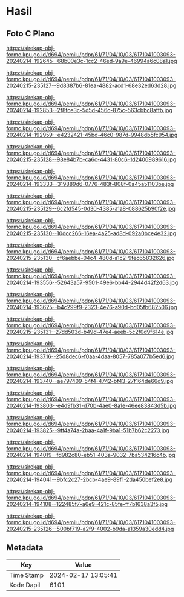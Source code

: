 # Hasil

## Foto C Plano

https://sirekap-obj-formc.kpu.go.id/d694/pemilu/pdpr/61/71/04/10/03/6171041003093-20240214-192645--68b00e3c-1cc2-46ed-9a9e-46994a6c08a1.jpg

https://sirekap-obj-formc.kpu.go.id/d694/pemilu/pdpr/61/71/04/10/03/6171041003093-20240215-235127--9d8387b6-81ea-4882-acd1-68e32ed63d28.jpg

https://sirekap-obj-formc.kpu.go.id/d694/pemilu/pdpr/61/71/04/10/03/6171041003093-20240214-192853--2f8fce3c-5d5d-456c-875c-563cbbc8affb.jpg

https://sirekap-obj-formc.kpu.go.id/d694/pemilu/pdpr/61/71/04/10/03/6171041003093-20240214-192959--e4232421-45bd-46c0-987d-9948db5fc954.jpg

https://sirekap-obj-formc.kpu.go.id/d694/pemilu/pdpr/61/71/04/10/03/6171041003093-20240215-235128--98e84b7b-ca6c-4431-80c6-1d2406989616.jpg

https://sirekap-obj-formc.kpu.go.id/d694/pemilu/pdpr/61/71/04/10/03/6171041003093-20240214-193333--319889d6-0776-483f-808f-0a45a51103be.jpg

https://sirekap-obj-formc.kpu.go.id/d694/pemilu/pdpr/61/71/04/10/03/6171041003093-20240215-235129--6c2fd545-0d30-4385-a1a8-088625b90f2e.jpg

https://sirekap-obj-formc.kpu.go.id/d694/pemilu/pdpr/61/71/04/10/03/6171041003093-20240215-235130--10dcc266-16ea-4a25-ad8d-092a0bce4e32.jpg

https://sirekap-obj-formc.kpu.go.id/d694/pemilu/pdpr/61/71/04/10/03/6171041003093-20240215-235130--cf6aebbe-04c4-480d-a1c2-9fec65832626.jpg

https://sirekap-obj-formc.kpu.go.id/d694/pemilu/pdpr/61/71/04/10/03/6171041003093-20240214-193556--52643a57-9501-49e6-bb44-2944d42f2d63.jpg

https://sirekap-obj-formc.kpu.go.id/d694/pemilu/pdpr/61/71/04/10/03/6171041003093-20240214-193625--b4c299f9-2323-4e76-a90d-bd05fb682506.jpg

https://sirekap-obj-formc.kpu.go.id/d694/pemilu/pdpr/61/71/04/10/03/6171041003093-20240215-235131--27dd503d-b49d-47e4-aeeb-5c2f0d9f614e.jpg

https://sirekap-obj-formc.kpu.go.id/d694/pemilu/pdpr/61/71/04/10/03/6171041003093-20240214-193716--25d8dec6-f0aa-4daa-8057-785a077b5ed6.jpg

https://sirekap-obj-formc.kpu.go.id/d694/pemilu/pdpr/61/71/04/10/03/6171041003093-20240214-193740--ae797409-54f4-4742-bf43-27f164de66d9.jpg

https://sirekap-obj-formc.kpu.go.id/d694/pemilu/pdpr/61/71/04/10/03/6171041003093-20240214-193803--e4d9fb31-d70b-4ae0-8a1e-46ee83843d5b.jpg

https://sirekap-obj-formc.kpu.go.id/d694/pemilu/pdpr/61/71/04/10/03/6171041003093-20240214-193825--9ff4a74a-2baa-4a1f-9ba1-51b7b62c2273.jpg

https://sirekap-obj-formc.kpu.go.id/d694/pemilu/pdpr/61/71/04/10/03/6171041003093-20240214-194019--fd982c80-eb51-403a-9032-7ba534216c4b.jpg

https://sirekap-obj-formc.kpu.go.id/d694/pemilu/pdpr/61/71/04/10/03/6171041003093-20240214-194041--9bfc2c27-2bcb-4ae9-89f1-2da450bef2e8.jpg

https://sirekap-obj-formc.kpu.go.id/d694/pemilu/pdpr/61/71/04/10/03/6171041003093-20240214-194108--122485f7-a6e9-421c-85fe-ff7b1638a3f5.jpg

https://sirekap-obj-formc.kpu.go.id/d694/pemilu/pdpr/61/71/04/10/03/6171041003093-20240215-235126--500bf719-a2f9-4002-b9da-a1359a30edd4.jpg


## Metadata

| Key        | Value               |
| ---------- | ------------------- |
| Time Stamp | 2024-02-17 13:05:41 |
| Kode Dapil | 6101                |



